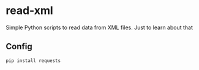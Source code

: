 # read-xml
Simple Python scripts to read data from XML files. Just to learn about that 

## Config
```sh
pip install requests
```
